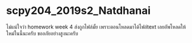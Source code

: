 # scpy204_2019s2_Natdhanai
ไม่แน่ใจว่า homework week 4 ส่งถูกไฟล์มั้ย เพราะตอนโหลดมาได้ไฟล์text เลยอัพโหลดให้ใหม่ในนี้นะครับ
ขออภัยอย่างสูงนะครับ
